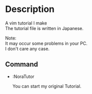 # Description

A vim tutorial I make  
The tutorial file is written in Japanese.  

Note:  
It may occur some problems in your PC.  
I don't care any case.  

## Command

+ :NoraTutor

    You can start my original Tutorial.  

